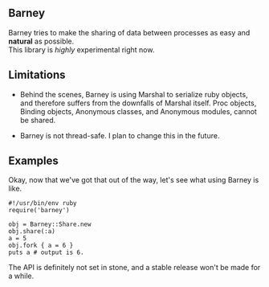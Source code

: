 ## Barney

Barney tries to make the sharing of data between processes as easy and **natural** as possible.  
This library is *highly* experimental right now.

## Limitations

* Behind the scenes, Barney is using Marshal to serialize ruby objects, and therefore suffers from
  the downfalls of Marshal itself. Proc objects, Binding objects, Anonymous classes, 
  and Anonymous modules, cannot be shared.

* Barney is not thread-safe. I plan to change this in the future.

## Examples

Okay, now that we've got that out of the way, let's see what using Barney is like.

    #!/usr/bin/env ruby
    require('barney')

    obj = Barney::Share.new
    obj.share(:a)
    a = 5
    obj.fork { a = 6 }
    puts a # output is 6.

The API is definitely not set in stone, and a stable release won't be made for a while.
